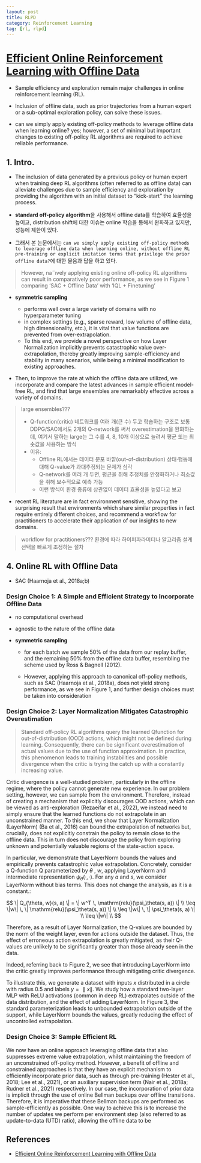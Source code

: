 ```yaml
---
layout: post
title: RLPD
category: Reinforcement Learning
tag: [rl, rlpd]
---
```


# [Efficient Online Reinforcement Learning with Offline Data](https://arxiv.org/pdf/2302.02948)

* Sample efficiency and exploration remain major challenges in online reinforcement learning (RL). 

* Inclusion of offline data, such as prior trajectories from a human expert or a sub-optimal exploration policy, can solve these issues.

* can we simply apply existing off-policy methods to leverage offline data when learning online? yes; however, a set of minimal but important changes to existing off-policy RL algorithms are required to achieve reliable performance. 



## 1. Intro.

* The inclusion of data generated by a previous policy or human expert when training deep RL algorithms (often referred to as offline data) can alleviate challenges due to sample efficiency and exploration by providing the algorithm with an initial dataset to “kick-start” the learning process.

* **standard off-policy algorithm**을 사용해서 offline data를 학습하여 효율성을 높이고, distribution shift에 대한 이슈는 online 학습을 통해서 완화하고 있지만, 성능에 제한이 있다. 

* 그래서 본 논문에서는 `can we simply apply existing off-policy methods to leverage offline data when learning online, without offline RL pre-training or explicit imitation terms that privilege the prior offline data?`에 대한 물음과 답을 하고 있다.

> However, na¨ıvely applying existing online off-policy RL algorithms can result in comparatively poor performance, as we see in Figure 1 comparing ‘SAC + Offline Data’ with ‘IQL + Finetuning’

* **symmetric sampling**
    * performs well over a large variety of domains with no hyperparameter tuning
    * in complex settings (e.g., sparse reward, low volume of offline data, high dimensionality, etc.), it is vital that value functions are prevented from over-extrapolation. 
    * To this end, we provide a novel perspective on how Layer Normalization implicitly prevents catastrophic value over-extrapolation, thereby greatly improving sample-efficiency and stability in many scenarios, while being a minimal modification to existing approaches.


* Then, to improve the rate at which the offline data are utilized, we incorporate and compare the latest advances in sample efficient model-free RL, and find that large ensembles are remarkably effective across a variety of domains.

> large ensembles???
> * Q-function(critic) 네트워크를 여러 개(큰 수) 두고 학습하는 구조로 보통 DDPG/SAC에서도 2개의 Q-network를 써서 overestimation을 완화하는데, 여기서 말하는 large는 그 수를 4, 8, 10개 이상으로 늘려서 평균 또는 최솟값을 사용하는 방식
> * 이유: 
>   * Offline RL에서는 데이터 분포 바깥(out-of-distribution) 상태·행동에 대해 Q-value가 과대추정되는 문제가 심각
>   * Q-network를 여러 개 두면, 평균을 취해 추정치를 안정화하거나 최소값을 취해 보수적으로 예측 가능
>   * 이런 방식이 환경 종류에 상관없이 데이터 효율성을 높였다고 보고


* recent RL literature are in fact environment sensitive, showing the surprising result that environments which share similar properties in fact require entirely different choices, and recommend a workflow for practitioners to accelerate their application of our insights to new domains.

> workflow for practitioners???
> 환경에 따라 하이퍼파라미터나 알고리즘 설계 선택을 빠르게 조정하는 절차



## 4. Online RL with Offline Data
 
* SAC (Haarnoja et al., 2018a;b)

### Design Choice 1: A Simple and Efficient Strategy to Incorporate Offline Data

* no computational overhead

* agnostic to the nature of the offline data

* **symmetric sampling**
    * for each batch we sample 50% of the data from our replay buffer, and the remaining 50% from the offline data buffer, resembling the scheme used by Ross & Bagnell (2012). 

    * However, applying this approach to canonical off-policy methods, such as SAC (Haarnoja et al., 2018a), does not yield strong performance, as we see in Figure 1, and further design choices must be taken into consideration

### Design Choice 2: Layer Normalization Mitigates Catastrophic Overestimation

> Standard off-policy RL algorithms query the learned Qfunction for out-of-distribution (OOD) actions, which might
not be defined during learning. Consequently, there can be significant overestimation of actual values due to the use
of function approximation. In practice, this phenomenon leads to training instabilities and possible divergence when the critic is trying the catch up with a constantly increasing value.

Critic divergence is a well-studied problem, particularly in the offline regime, where the policy cannot generate new experience. In our problem setting, however, we can sample from the environment. Therefore, instead of creating a mechanism that explicitly discourages OOD actions, which can be viewed as anti-exploration (Rezaeifar et al., 2022), we instead need to simply ensure that the learned functions do not extrapolate in an unconstrained manner. To this end, we show that Layer Normalization (LayerNorm) (Ba et al., 2016) can bound the extrapolation of networks but, crucially, does not explicitly constrain the policy to remain close to the offline data. This in turn does not discourage the policy from exploring unknown and potentially valuable regions of the state-action space.

In particular, we demonstrate that LayerNorm bounds the values and empirically prevents catastrophic value extrapolation. Concretely, consider a Q-function Q parameterized by $\theta$ , $w$, applying LayerNorm and intermediate representation $\psi_\theta(·, ·)$. For any $a$ and $s$, we consider LayerNorm without bias terms. This does not change the analysis, as it is a constant.:

$$
\| Q_{\theta, w}(s, a) \| = \| w^T \, \mathrm{relu}(\psi_\theta(s, a)) \| \\
\leq \|w\| \, \| \mathrm{relu}(\psi_\theta(s, a)) \| \\
\leq \|w\| \, \| \psi_\theta(s, a) \| \\
\leq \|w\| \\
$$

Therefore, as a result of Layer Normalization, the Q-values are bounded by the norm of the weight layer, even for actions outside the dataset. Thus, the effect of erroneous action extrapolation is greatly mitigated, as their Q-values are unlikely to be significantly greater than those already seen in the data. 

Indeed, referring back to Figure 2, we see that introducing LayerNorm into the critic greatly improves performance through mitigating critic divergence. 

To illustrate this, we generate a dataset with inputs $x$ distributed in a circle with radius 0.5 and labels $y = ∥x∥$. We
study how a standard two-layer MLP with ReLU activations
(common in deep RL) extrapolates outside of the data distribution, and the effect of adding LayerNorm. In Figure 3, the
standard parameterization leads to unbounded extrapolation
outside of the support, while LayerNorm bounds the values, greatly reducing the effect of uncontrolled extrapolation.


### Design Choice 3: Sample Efficient RL

We now have an online approach leveraging offline data that
also suppresses extreme value extrapolation, whilst maintaining the freedom of an unconstrained off-policy method.
However, a benefit of offline and constrained approaches is
that they have an explicit mechanism to efficiently incorporate prior data, such as through pre-training (Hester et al.,
2018; Lee et al., 2021), or an auxiliary supervision term
(Nair et al., 2018a; Rudner et al., 2021) respectively. In
our case, the incorporation of prior data is implicit through
the use of online Bellman backups over offline transitions.
Therefore, it is imperative that these Bellman backups are
performed as sample-efficiently as possible.
One way to achieve this is to increase the number of updates we perform per environment step (also referred to as
update-to-data (UTD) ratio), allowing the offline data to be

## References
 
- [Efficient Online Reinforcement Learning with Offline Data](https://arxiv.org/pdf/2302.02948)